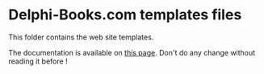 # Delphi-Books.com templates files

This folder contains the web site templates.

The documentation is available on [this page](../README.md). Don't do any change without reading it before !
